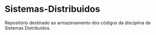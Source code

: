 # Sistemas-Distribuidos
Repositório destinado ao armazenamento dos códigos da disciplina de Sistemas Distribuídos.
